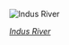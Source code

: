 
![Indus River](https://upload.wikimedia.org/wikipedia/commons/thumb/b/b4/Indus_Valley_near_Leh.jpg/1200px-Indus_Valley_near_Leh.jpg)

*[Indus River](https://wikipedia.org/wiki/File:Indus_Valley_near_Leh.jpg)*
